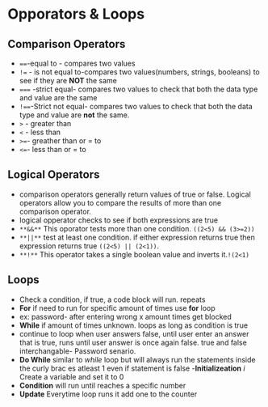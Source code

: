 # Opporators & Loops

## Comparison Operators

- `==`-equal to - compares two values
- `!=` - is not equal to-compares two values(numbers, strings, booleans) to see if they are **NOT** the same
- `===` -strict equal- compares two values to check that both the data type and value are the same
- `!==`-Strict not equal- compares two values to check that both the data type and value are **not** the same.
- `>` - greater than
- `<` - less than
- `>=`- greather than or = to
- `<=`- less than or = to

## Logical Operators

- comparison operators generally return values of true or false. Logical operators allow you to compare the results of more than one comparison operator.
- logical opperator checks to see if both expressions are true
- `**&&**` This oporator tests more than one condition. `((2<5) && (3>=2))`
- `**||**` test at least one condition. if either expression returns true then expression returns true `((2<5) || (2<1))`.
- `**!**` This operator takes a single boolean value and inverts it.`!(2<1)`

## Loops

- Check a condition, if true, a code block will run. repeats
- **For** if need to run for specific amount of times use **for** loop
- ex: password- after entering wrong x amount times get blocked
- **While** if amount of times unknown. loops as long as condition is true
- continue to loop when user answers false, until user enter an answer that is true, runs until user answer is once again false. true and false interchangable- Password senario.
- **Do While** similar to *while* loop but will always run the statements inside the curly brac es atleast 1 even if statement is false
-**Initializeation** *i* Create a variable and set it to 0
- **Condition** will run until reaches a specific number
- **Update** Everytime loop runs it add one to the counter
